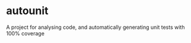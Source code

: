 # autounit
A project for analysing code, and automatically generating unit tests with 100% coverage
